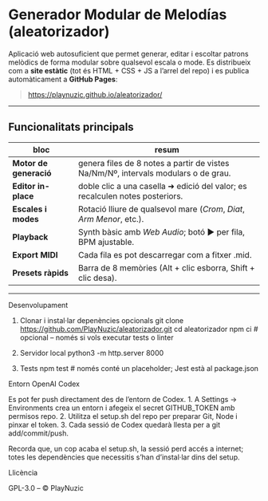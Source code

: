 # Generador Modular de Melodías (aleatorizador)


Aplicació web autosuficient que permet generar, editar i escoltar patrons
melòdics de forma modular sobre qualsevol escala o mode.
Es distribueix com a **site estàtic** (tot és HTML + CSS + JS a l’arrel del
repo) i es publica automàticament a **GitHub Pages**:

> https://playnuzic.github.io/aleatorizador/

---

## Funcionalitats principals

| bloc | resum |
| ---- | ----- |
| **Motor de generació** | genera files de 8 notes a partir de vistes Na/Nm/Nº, intervals modulars o de grau. |
| **Editor in-place** | doble clic a una casella ➜ edició del valor; es recalculen notes posteriors. |
| **Escales i modes** | Rotació lliure de qualsevol mare (*Crom*, *Diat*, *Arm Menor*, etc.). |
| **Playback** | Synth bàsic amb *Web Audio*; botó ▶ per fila, BPM ajustable. |
| **Export MIDI** | Cada fila es pot descarregar com a fitxer .mid. |
| **Presets ràpids** | Barra de 8 memòries (Alt + clic esborra, Shift + clic desa). |

---
Desenvolupament
1. Clonar i instal·lar depenències opcionals
git clone https://github.com/PlayNuzic/aleatorizador.git
cd aleatorizador
npm ci   # opcional – només si vols executar tests o linter

2. Servidor local
python3 -m http.server 8000

3. Tests
npm test          # només conté un placeholder; Jest està al package.json

Entorn OpenAI Codex

Es pot fer push directament des de l’entorn de Codex.
	1.	A Settings → Environments crea un entorn i afegeix el secret GITHUB_TOKEN
amb permisos repo.
	2.	Utilitza el setup.sh del repo per preparar Git, Node i pinxar el token.
	3.	Cada sessió de Codex quedarà llesta per a git add/commit/push.

Recorda que, un cop acaba el setup.sh, la sessió perd accés a internet;
totes les dependències que necessitis s’han d’instal·lar dins del setup.

Llicència

GPL-3.0 – © PlayNuzic
